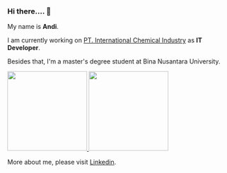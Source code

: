 ### Hi there.... 👋

My name is **Andi**.

I am currently working on [PT. International Chemical Industry](https://www.abc-battery.com/) as **IT Developer**.

Besides that, I'm a master's degree student at Bina Nusantara University.

<p align="left">
<a href="https://github.com/gilangadhan">
  <img height="180em" src="https://github-readme-stats-eight-theta.vercel.app/api?username=godinandi&show_icons=true&theme=algolia&include_all_commits=true&count_private=true"/>
  <img height="180em" src="https://github-readme-stats-eight-theta.vercel.app/api/top-langs/?username=godinandi&layout=compact&langs_count=8&theme=algolia"/>
</a>
</p>

More about me, please visit [Linkedin](https://www.linkedin.com/in/andititony/). 

<!--
**godinandi/godinandi** is a ✨ _special_ ✨ repository because its `README.md` (this file) appears on your GitHub profile.

Here are some ideas to get you started:

- 🔭 I’m currently working on ...
- 🌱 I’m currently learning ...
- 👯 I’m looking to collaborate on ...
- 🤔 I’m looking for help with ...
- 💬 Ask me about ...

- 😄 Pronouns: ...
- ⚡ Fun fact: ...
-->
